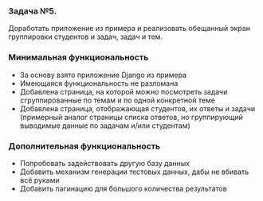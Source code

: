 ### Задача №5.

Доработать приложение из примера и реализовать обещанный экран группировки
студентов и задач, задач и тем.

### Минимальная функциональность

- За основу взято приложение Django из примера
- Имеющаяся функциональность не разломана
- Добавлена страница, на которой можно посмотреть задачи сгруппированные по темам и
по одной конкретной теме
- Добавлена страница, отображающая студентов, их ответы и задачи (примерный аналог страницы списка ответов,
  но группирующий выводимые данные по задачам и/или студентам)

### Дополнительная функциональность

- Попробовать задействовать другую базу данных
- Добавить механизм генерации тестовых данных, дабы не вбивать всё руками
- Добавить пагинацию для большого количества результатов
